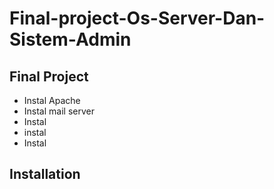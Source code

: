 # Final-project-Os-Server-Dan-Sistem-Admin

## Final Project

- Instal Apache
- Instal mail server
- Instal
- instal 
- Instal 

## Installation
